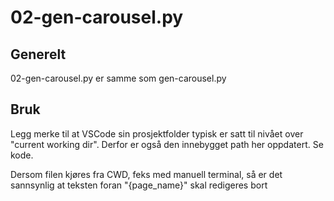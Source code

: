 # 02-gen-carousel.py 
## Generelt

02-gen-carousel.py er samme som gen-carousel.py

## Bruk
Legg merke til at VSCode sin prosjektfolder typisk er satt til nivået over "current working dir". Derfor er også den innebygget path her oppdatert. Se kode.

Dersom filen kjøres fra CWD, feks med manuell terminal, så er det sannsynlig at teksten foran "{page_name}" skal redigeres bort
